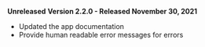 **Unreleased**
**Version 2.2.0 - Released November 30, 2021**

* Updated the app documentation
* Provide human readable error messages for errors